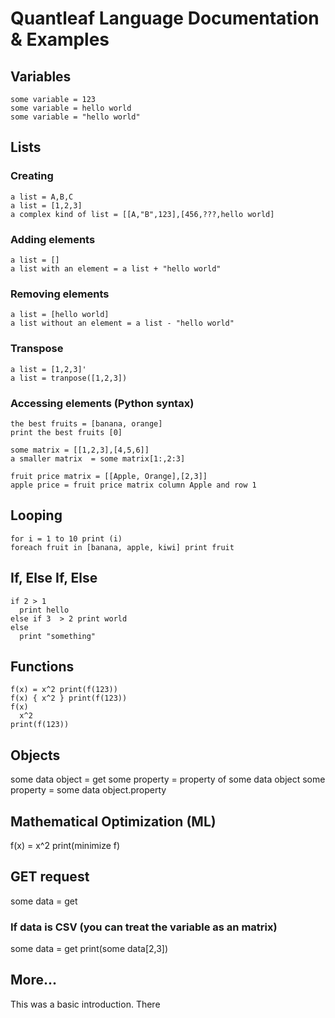 # Quantleaf Language Documentation & Examples
## Variables
```
some variable = 123
some variable = hello world
some variable = "hello world"
```

## Lists
### Creating
```
a list = A,B,C
a list = [1,2,3]
a complex kind of list = [[A,"B",123],[456,???,hello world]
```
### Adding elements

```
a list = [] 
a list with an element = a list + "hello world"
```
### Removing elements

```
a list = [hello world] 
a list without an element = a list - "hello world"
```

### Transpose 
```
a list = [1,2,3]'
a list = tranpose([1,2,3])
```

### Accessing elements (Python syntax)
```
the best fruits = [banana, orange]
print the best fruits [0]

some matrix = [[1,2,3],[4,5,6]]
a smaller matrix  = some matrix[1:,2:3]

fruit price matrix = [[Apple, Orange],[2,3]]
apple price = fruit price matrix column Apple and row 1
```

## Looping

```
for i = 1 to 10 print (i)
foreach fruit in [banana, apple, kiwi] print fruit
```

## If, Else If, Else
```
if 2 > 1
  print hello
else if 3  > 2 print world
else
  print "something"
```

## Functions
```
f(x) = x^2 print(f(123))
f(x) { x^2 } print(f(123))
f(x)
  x^2
print(f(123))
```

## Objects
some data object = get <URL THAT RETRIEVES JSON>
some property = property of some data object
some property = some data object.property

## Mathematical Optimization (ML)
f(x) = x^2 print(minimize f)

## GET request
some data = get <YOUR URL> 

### If data is CSV (you can treat the variable as an matrix)
some data = get <YOUR CSV URL>
print(some data[2,3])



## More...
This was a basic introduction. There 



